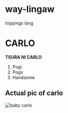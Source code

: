 # way-lingaw
trippings lang
# CARLO
**TSURA NI CARLO**
1. Pogi
2. Pogs
3. Handsome

## Actual pic of carlo
![baby carlo](C:\Users\HP\Downloads\pogi.jpg)
